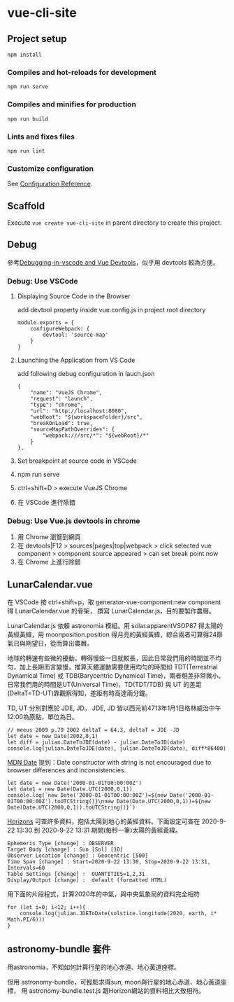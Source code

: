 # vue-cli-site

## Project setup

```{node}
npm install
```

### Compiles and hot-reloads for development

```{node}
npm run serve
```

### Compiles and minifies for production

```{node}
npm run build
```

### Lints and fixes files

```{node}
npm run lint
```

### Customize configuration

See [Configuration Reference](https://cli.vuejs.org/config/).

## Scaffold

Execute `vue create vue-cli-site` in parent directory to create this project.

## Debug

參考[Debugging-in-vscode and Vue Devtools](https://vuejs.org/v2/cookbook/debugging-in-vscode.html)，似乎用 devtools 較為方便。

### Debug: Use VSCode

1. Displaying Source Code in the Browser

    add devtool property inside vue.config.js in project root directory

    ```{json}
    module.exports = {
        configureWebpack: {
            devtool: 'source-map'
        }
    }
    ```

2. Launching the Application from VS Code

    add following debug configuration in lauch.json

    ```{json}
    {
        "name": "VueJS Chrome",
        "request": "launch",
        "type": "chrome",
        "url": "http://localhost:8080",
        "webRoot": "${workspaceFolder}/src",
        "breakOnLoad": true,
        "sourceMapPathOverrides": {
            "webpack:///src/*": "${webRoot}/*"
        }
    },

    ```

3. Set breakpoint at source code in VSCode
4. npm run serve
5. ctrl+shift+D > execute VueJS Chrome
6. 在 VSCode 進行除錯

### Debug: Use Vue.js devtools in chrome

1. 用 Chrome 瀏覽到網頁
2. 在 devtools|F12 > sources|pages|top|webpack > click selected vue component > component source appeared > can set break point now
3. 在 Chrome 上進行除錯

## LunarCalendar.vue

在 VSCode 按 ctrl+shift+p，取 generator-vue-component:new component 得 LunarCalendar.vue 的骨架，
撰寫 LunarCalendar.js，目的要製作農曆。

LunarCalendar.js 依賴 astronomia 模組。用 solar.apparentVSOP87 得太陽的黃經黃緯，用 moonposition.position
得月亮的黃經黃緯，綜合兩者可算得24節氣日與朔望日，從而算出農曆。

地球的轉速有些微的擾動，轉得慢些一日就較長，因此日常我們用的時間並不均勻，加上長期而言變慢，推算天體運動需要使用均勻的時間如 TDT(Terrestrial Dynamical Time) 或 TDB(Barycentric Dynamical Time)，兩者相差非常微小。
日常我們用的時間是UT(Universal Time)，TD(TDT/TDB) 與 UT 的差距(DeltaT=TD-UT)靠觀察得知，差距有時高達兩分鐘。

TD, UT 分別對應於 JDE, JD。
JDE, JD 皆以西元前4713年1月1日格林威治中午12:00為原點，單位為日。

```{node}
// meeus 2009 p.79 2002 deltaT = 64.3, deltaT = JDE -JD
let date = new Date(2002,0,1)
let diff = julian.DateToJDE(date) - julian.DateToJD(date)
console.log(julian.DateToJDE(date), julian.DateToJD(date), diff*86400)
```

[MDN Date](https://developer.mozilla.org/en-US/docs/Web/JavaScript/Reference/Global_Objects/Date)
提到：Date constructor with string is not encouraged due to browser differences and inconsistencies.

```{node}
let date = new Date('2000-01-01T00:00:00Z')
let date1 = new Date(Date.UTC(2000,0,1))
console.log(`new Date('2000-01-01T00:00:00Z')=${new Date('2000-01-01T00:00:00Z').toUTCString()}\nnew Date(Date.UTC(2000,0,1))=${new Date(Date.UTC(2000,0,1)).toUTCString()}`)
```

[Horizons](https://ssd.jpl.nasa.gov/horizons.cgi) 可查許多資料，抱括太陽到地心的黃經資料。下面設定可查在 2020-9-22 13:30 到 2020-9-22 13:31 期間(每秒一筆)太陽的黃經黃緯。

```{data}}
Ephemeris Type [change] : OBSERVER
Target Body [change] : Sun [Sol] [10]
Observer Location [change] : Geocentric [500]
Time Span [change] : Start=2020-9-22 13:30, Stop=2020-9-22 13:31, Intervals=60
Table Settings [change] :  QUANTITIES=1,2,31
Display/Output [change] :  default (formatted HTML)
```

用下面的片段程式，計算2020年的中氣，與中央氣象局的資料完全相符

```{node}
for (let i=0; i<12; i++){
    console.log(julian.JDEToDate(solstice.longitude(2020, earth, i* Math.PI/6)))
}
```

## astronomy-bundle 套件

用astronomia，不知如何計算行星的地心赤道、地心黃道座標。

但用 astronomy-bundle，可輕鬆求得sun, moon與行星的地心赤道、地心黃道座標，
用 astronomy-bundle.test.js 跟Horizon網站的資料相比大致相符。

